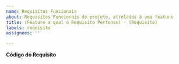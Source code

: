 ```yaml
---
name: Requisitos Funcionais
about: Requisitos Funcionais do projeto, atrelados à uma feature
title: (Feature a qual o Requisito Pertence) - (Requisito)
labels: requisito
assignees: ''

---
```


**Código do Requisito**
<!-- Exeplo: Login - RF4,RF13 -->


